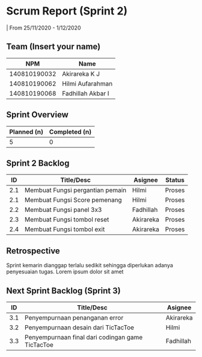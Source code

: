 # Scrum Report (Sprint 2)
| From 25/11/2020 - 1/12/2020

## Team (Insert your name)
| NPM           | Name        |
| ------------- |-------------|
| 140810190032  | Akirareka K J    |
| 140810190062  | Hilmi Aufarahman    |
| 140810190068  | Fadhillah Akbar I |

## Sprint Overview
| Planned (n)   | Completed (n) |
| ------------- |-------------- |
| 5             | 0             |

## Sprint 2 Backlog

| ID  | Title/Desc | Asignee | Status |
| --- | ---------- | ------- | ------ |
| 2.1 | Membuat Fungsi pergantian pemain | Hilmi | Proses |
| 2.1 | Membuat Fungsi Score pemenang | Hilmi | Proses |
| 2.2 | Membuat Fungsi panel 3x3 | Fadhillah | Proses |
| 2.3 | Membuat Fungsi tombol reset | Akirareka | Proses |
| 2.4 | Membuat Fungsi tombol exit | Akirareka| Proses |

## Retrospective 

Sprint kemarin dianggap terlalu sedikit sehingga diperlukan adanya penyesuaian tugas. Lorem ipsum dolor sit amet

## Next Sprint Backlog (Sprint 3)
| ID  | Title/Desc | Asignee | 
| --- | ---------- | ------- | 
| 3.1 | Penyempurnaan penanganan error | Akirareka | 
| 3.2 | Penyempurnaan desain dari TicTacToe | Hilmi | 
| 3.3 | Penyempurnaan final dari codingan game TicTacToe | Fadhillah | 
